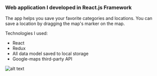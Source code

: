 ### Web application I developed in React.js Framework

The app helps you save your favorite categories and locations.
You can save a location by dragging the map's marker on the map.

Technologies I used:
- React
- Redux
- All data model saved to local storage
- Google-maps third-party API


![alt text](https://i.imgur.com/5D7kyMy.jpg)

